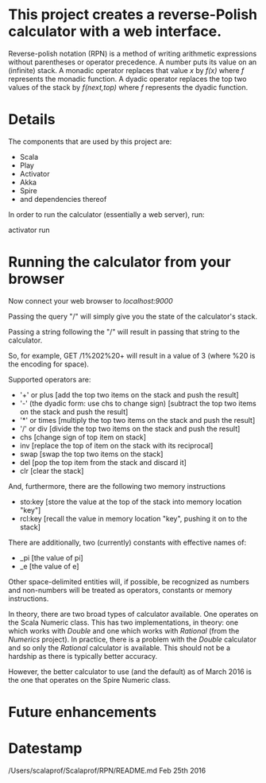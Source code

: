 This project creates a reverse-Polish calculator with a web interface.
======================================================================

Reverse-polish notation (RPN) is a method of writing arithmetic expressions
without parentheses or operator precedence.
A number puts its value on an (infinite) stack.
A monadic operator replaces that value _x_ by _f(x)_ where _f_ represents the monadic function.
A dyadic operator replaces the top two values of the stack by _f(next,top)_ where _f_ represents
the dyadic function.

Details
=======

The components that are used by this project are:

* Scala
* Play
* Activator
* Akka
* Spire
* and dependencies thereof

In order to run the calculator (essentially a web server), run:

  activator run
  
Running the calculator from your browser
========================================

Now connect your web browser to _localhost:9000_

Passing the query "/" will simply give you the state of the calculator's stack.

Passing a string following the "/" will result in passing that string to the calculator.

So, for example, GET /1%202%20+ will result in a value of 3 (where %20 is the encoding for space).

Supported operators are:

* '+' or plus [add the top two items on the stack and push the result]
* '-' (the dyadic form: use chs to change sign) [subtract the top two items on the stack and push the result]
* '*' or times [multiply the top two items on the stack and push the result]
* '/' or div [divide the top two items on the stack and push the result]
* chs [change sign of top item on stack]
* inv [replace the top of item on the stack with its reciprocal]
* swap [swap the top two items on the stack]
* del [pop the top item from the stack and discard it]
* clr [clear the stack]

And, furthermore, there are the following two memory instructions

* sto:key [store the value at the top of the stack into memory location "key"]
* rcl:key [recall the value in memory location "key", pushing it on to the stack]

There are additionally, two (currently) constants with effective names of:

* _pi [the value of pi]
* _e [the value of e]

Other space-delimited entities will, if possible, be recognized as numbers and non-numbers will
be treated as operators, constants or memory instructions.

In theory, there are two broad types of calculator available. One operates on the Scala Numeric class.
This has two implementations, in theory: one which works with _Double_ and one which
works with _Rational_ (from the _Numerics_ project). In practice, there is a problem with
the _Double_ calculator and so only the _Rational_ calculator is available. This should
not be a hardship as there is typically better accuracy.

However, the better calculator to use (and the default) as of March 2016 is the one that operates on the Spire Numeric class.

Future enhancements
===================

Datestamp
=========

/Users/scalaprof/Scalaprof/RPN/README.md Feb 25th 2016

